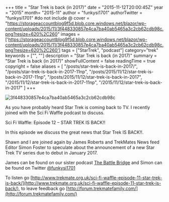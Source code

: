 +++
title = "Star Trek is back (in 2017)"
date = "2015-11-12T20:00:45Z"
year = "2015"
month= "2015-11"
author = "funkysi1701"
authorTwitter = "funkysi1701" #do not include @
cover = "https://storageaccountblog9f5d.blob.core.windows.net/blazor/wp-content/uploads/2015/11/3f448330857e4ca7ba40ab5465a3c2cb62cdb98c.png?resize=620%2C260"
images = ['https://storageaccountblog9f5d.blob.core.windows.net/blazor/wp-content/uploads/2015/11/3f448330857e4ca7ba40ab5465a3c2cb62cdb98c.png?resize=620%2C260']
tags = ["StarTrek", "podcast"]
category="trek"
keywords = ["", ""]
description =  "Star Trek is back (in 2017)"
summary = "Star Trek is back (in 2017)"
showFullContent = false
readingTime = true
copyright = false
aliases = [
    "/posts/star-trek-is-back-in-2017/",
    "/posts/star-trek-is-back-in-2017-11np",
    "/posts/2015/11/12/star-trek-is-back-in-2017-11np",
    "/posts/2015/11/12/star-trek-is-back-in-2017",
    "/2015/11/12/star-trek-is-back-in-2017-11np",
    "/2015/11/12/star-trek-is-back-in-2017"
]
+++

![3f448330857e4ca7ba40ab5465a3c2cb62cdb98c](https://storageaccountblog9f5d.blob.core.windows.net/blazor/wp-content/uploads/2015/11/3f448330857e4ca7ba40ab5465a3c2cb62cdb98c.png?resize=620%2C260)

As you have probably heard Star Trek is coming back to TV. I recently joined with the Sci Fi Waffle podcast to discuss.

Sci Fi Waffle: Episode 12 – STAR TREK IS BACK!!

In this episode we discuss the great news that Star Trek IS BACK!!.

Shawn and I are joined again by James Roberts and TrekMates News feed Editor Simon Foster to speculate about the announcement of a new Star Trek TV series due to debut in January 2017.

James can be found on our sister podcast [The Battle Bridge](http://www.trekmate.org.uk/category/the-battle-bridge/) and Simon can be found on Twitter [@funkysi1701](https://twitter.com/funkysi1701)

To listen go [http://www.trekmate.org.uk/sci-fi-waffle-episode-11-star-trek-is-back/](http://www.trekmate.org.uk/sci-fi-waffle-episode-11-star-trek-is-back/), to leave feedback go [http://forum.trekmatefamily.com/](http://forum.trekmatefamily.com/)